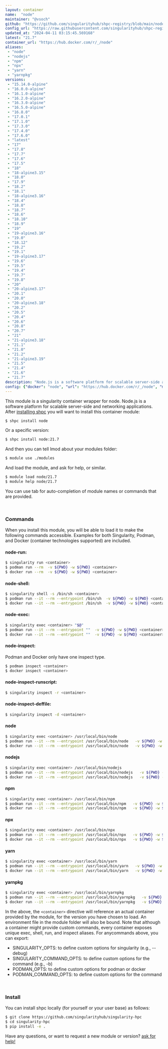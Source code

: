 ```yaml
---
layout: container
name:  "node"
maintainer: "@vsoch"
github: "https://github.com/singularityhub/shpc-registry/blob/main/node/container.yaml"
config_url: "https://raw.githubusercontent.com/singularityhub/shpc-registry/main/node/container.yaml"
updated_at: "2024-04-11 03:15:45.569168"
latest: "21.7"
container_url: "https://hub.docker.com/r/_/node"
aliases:
 - "node"
 - "nodejs"
 - "npm"
 - "npx"
 - "yarn"
 - "yarnpkg"
versions:
 - "15.14.0-alpine"
 - "16.0.0-alpine"
 - "16.1.0-alpine"
 - "16.2.0-alpine"
 - "16.3.0-alpine"
 - "16.5.0-alpine"
 - "16.8.0"
 - "17.0.1"
 - "17.1.0"
 - "17.3.0"
 - "17.4.0"
 - "17.6.0"
 - "latest"
 - "17"
 - "17.8"
 - "17.7"
 - "17.6"
 - "17.5"
 - "18"
 - "18-alpine3.15"
 - "18.0"
 - "17.9"
 - "18.2"
 - "18.1"
 - "18-alpine3.16"
 - "18.4"
 - "18.8"
 - "18.7"
 - "18.6"
 - "18.10"
 - "18.9"
 - "19"
 - "19-alpine3.16"
 - "19.0"
 - "18.12"
 - "19.2"
 - "19.1"
 - "19-alpine3.17"
 - "19.6"
 - "19.5"
 - "19.4"
 - "19.7"
 - "19.8"
 - "20"
 - "20-alpine3.17"
 - "20.1"
 - "20.0"
 - "20-alpine3.18"
 - "20.2"
 - "20.5"
 - "20.4"
 - "20.6"
 - "20.8"
 - "20.7"
 - "21"
 - "21-alpine3.18"
 - "21.1"
 - "21.0"
 - "21.2"
 - "21-alpine3.19"
 - "21.5"
 - "21.4"
 - "21.6"
 - "21.7"
description: "Node.js is a software platform for scalable server-side and networking applications."
config: {"docker": "node", "url": "https://hub.docker.com/r/_/node", "maintainer": "@vsoch", "description": "Node.js is a software platform for scalable server-side and networking applications.", "latest": {"21.7": "sha256:d3ee0a2a4db7a41c2e13a75caa40308546711122067f7ae48a9df7529c2d8070"}, "tags": {"15.14.0-alpine": "sha256:6edd37368174c15d4cc59395ca2643be8e2a1c9846714bc92c5f5c5a92fb8929", "16.0.0-alpine": "sha256:fabc6adac6dba5e150130e10acfc11a81447be93f4bf384076abdb63dbd34033", "16.1.0-alpine": "sha256:8704247878fe10eddfcb5c26540112b15e50d21ce8e5c7a7f6caf5cf857de219", "16.2.0-alpine": "sha256:e5615005591e2450e782fa82b10bf31e4c3a90b00f4f47f3691bcb4c03c5b1a2", "16.3.0-alpine": "sha256:2eee2f439d3b3509bbe40faff6584bd31b5745b4c137e93e2d795899a2927762", "16.5.0-alpine": "sha256:50b33102c307e04f73817dad87cdae145b14782875495ddd950b5a48e4937c70", "16.8.0": "sha256:ba82c1fd24e2b735ca0e980f1d227e48b2debb641315c3e9ad72d220a5a534e4", "17.0.1": "sha256:a562ce5da0b5e43107b4acbc5d8845129370f11bcb81c795601dc3d6004d6158", "17.1.0": "sha256:22f1866405ad50bb1d141739596ba803aed073d618ab2ae6d5e66aedcf9261b5", "17.3.0": "sha256:36aca218a5eb57cb23bc790a030591382c7664c15a384e2ddc2075761ac7e701", "17.4.0": "sha256:88becea956ea5ec0262b8aac011a234f95310e5cacc38cc9d2468a836d67ffc9", "17.6.0": "sha256:08e37ce0636ad9796900a180f2539f3110648e4f2c1b541bc0d4d3039e6b3251", "latest": "sha256:d3ee0a2a4db7a41c2e13a75caa40308546711122067f7ae48a9df7529c2d8070", "17": "sha256:1845a99ada85e286535bbf12e1261ea688b28b7e8bcf6521590edbbea9f41cf9", "17.8": "sha256:0b553d28086d90b9b3be3339beb97401f8c0a83c17230a37ad99ff88fdad3b3f", "17.7": "sha256:720d77136dc06bbdac28ef5cd13c385e40a2f1bfaaf7340180fc66820cc184e3", "17.6": "sha256:08e37ce0636ad9796900a180f2539f3110648e4f2c1b541bc0d4d3039e6b3251", "17.5": "sha256:a0590a265b222387d756ba357c4a9875778f1a7638ac011f3fb4942d3b7ae5c0", "18": "sha256:d52a0933ebf951973b8eef3fd6a38bbf00fb7ad43c3923fa300a63210c633bea", "18-alpine3.15": "sha256:cd3a7004267e419477bbfc50e0502df8607a0b9b4465092f6e2c2ce4092faa45", "18.0": "sha256:e5b7b349d517159246070bf14242027a9e220ffa8bd98a67ba1495d969c06c01", "17.9": "sha256:1845a99ada85e286535bbf12e1261ea688b28b7e8bcf6521590edbbea9f41cf9", "18.2": "sha256:52bda4c171f379c1dcba5411d18ed83ae6e99c3751cad67a450684efb9491f6b", "18.1": "sha256:82f9e078898dce32c7bf3232049715f1b8fbf0d62d5f3091bca20fcaede50bf0", "18-alpine3.16": "sha256:1eabdb1aa3f6e68558c08501572731db560d10c2194a67d3417103b0a9868693", "18.4": "sha256:5244663c5cc6392808aa1c4a78f90369e75c3d9e9a27589cffed0ae73d1f0815", "18.8": "sha256:a0a2fc4435b0c9ae7bec0a69b1279323a4a41c5a005581fbf30d39cd5777db37", "18.7": "sha256:a96207e01265169cb1ecbbb4b6af30d71fca40ec5ae546ce9c994797a4453eee", "18.6": "sha256:c9504e6bdd0498b99acbf392b94e4d0d56b2c6a37e52b5766cfb909894d9f389", "18.10": "sha256:9d8a6466c6385e05f62f8ccf173e80209efb0ff4438f321f09ddf552b05af3ba", "18.9": "sha256:d6ed353d022f6313aa7c3f3df69f3a216f1c9f8c3374502eb5e6c45088ce68e8", "19": "sha256:92f06fc13bcc09f1ddc51f6ebf1aa3d21a6532b74f076f224f188bc6b9317570", "19-alpine3.16": "sha256:d73a7d0f2ec5d9c0f4b8aeb7768151e0a3283edba46f16adeec883ff703230cf", "19.0": "sha256:6da4e30e3952e460fe4ad256e46a8b79acce46dd596bbe4ef882d5ec0d1ef6cb", "18.12": "sha256:e9ad817b0d42b4d177a4bef8a0aff97c352468a008c3fdb2b4a82533425480df", "19.2": "sha256:50b76fc6dc5f03cb3d14c71b8564948aed2bc5124325f35830b2f3be21950af1", "19.1": "sha256:bff0e689cb433913ab411af7a58253d54c7fd8c3134ffeb25287cdf24d9a5972", "19-alpine3.17": "sha256:3152fa8e36c952a792809026b21bfa5312e8f65f60202d28cae3256228da1519", "19.6": "sha256:d82f1c3ab27a01bd49f963ff4d24ef868852da6d3780d9d42e93b03f4fa3f62a", "19.5": "sha256:a50310c1e62348b1c89fa398e95f867211df3cb3440e8618165f95f3dc3f06a3", "19.4": "sha256:c1d6d7364e956b061d62241c362b3cd0856beba066ec60e25523a169e2137623", "19.7": "sha256:83841d113e09345a28b146e431f15b062341c5449218e501ba45ef8f9cff6049", "19.8": "sha256:1fab548e95c779df229e4b50d8d20e222597bda15aeece508098c5ba7723302e", "20": "sha256:fe75ec87317c6ead7a4d43e0a8eaeaadf6f8085b706ab547261cbc73c03403fe", "20-alpine3.17": "sha256:984d5610f7f2440171e01a6cf2619ead898fe8908827dab10d331da174dc8e53", "20.1": "sha256:0efc3ef3fea2822c9d16da084c40181ed7f74b6f45141100580f9887ccc8e9a1", "20.0": "sha256:942fa0013e9adfbde06ad07433bdb0a67cc2ac0d5a3db38f12a9c8f710b41f1c", "20-alpine3.18": "sha256:32ee7dfd63254de942c6621eb065b5113f5f159c7b20f5c98885f46deee54c4d", "20.2": "sha256:14f0471d0478fbb9177d0f9e8c146dc872273dcdcfc7fea93a27ed81fc6b0e96", "20.5": "sha256:8d9887b3b05d2e65598a18616c37cfc271346d12248dfcbeadd7b7bf4da1e827", "20.4": "sha256:b3ca7d32f0c12291df6e45a914d4ee60011a3fce4a978df5e609e356a4a2cb88", "20.6": "sha256:14bd39208dbc0eb171cbfb26ccb9ac09fa1b2eba04ccd528ab5d12983fd9ee24", "20.8": "sha256:bd20621deff56cb66c6cd10772d26db1a0d480f2b08609eb96b799ba6260f3ed", "20.7": "sha256:191b360003a7458df0f14bbc0aa1d298a706e32786e1830191036971eb1547a2", "21": "sha256:d3ee0a2a4db7a41c2e13a75caa40308546711122067f7ae48a9df7529c2d8070", "21-alpine3.18": "sha256:47917261cdd3eca473b0c2f39a6c162f754522d251e24df08fd497d7889ff8ee", "21.1": "sha256:0052410af98158173b17a26e0e2a46a3932095ac9a0ded660439a8ffae65b1e3", "21.0": "sha256:bf718fc580177cd927173c8617cf7f527a1b7f62c7de882ee17a42d065f4b70e", "21.2": "sha256:84bb4077fd52933a935e7057ba9991e7cb18487b0ba444835dd44975aa94b7b2", "21-alpine3.19": "sha256:9696b265f0a9ad213c690f2aa777d3e001ff91847f7370e15d66fbfe23ce51b2", "21.5": "sha256:ca1e0e5a87da404c488223e35dc7203c331e4c49c583616cc75a86ec13a43f3c", "21.4": "sha256:814a6dc5bfd4ecc5ef24652f6b4f2790e9f3552b52ee38a7b51fc4d4c0d6d7fd", "21.6": "sha256:65998e325b06014d4f1417a8a6afb1540d1ac66521cca76f2221a6953947f9ee", "21.7": "sha256:d3ee0a2a4db7a41c2e13a75caa40308546711122067f7ae48a9df7529c2d8070"}, "aliases": {"node": "/usr/local/bin/node", "nodejs": "/usr/local/bin/nodejs", "npm": "/usr/local/bin/npm", "npx": "/usr/local/bin/npx", "yarn": "/usr/local/bin/yarn", "yarnpkg": "/usr/local/bin/yarnpkg"}}
---
```


This module is a singularity container wrapper for node.
Node.js is a software platform for scalable server-side and networking applications.
After [installing shpc](#install) you will want to install this container module:


```bash
$ shpc install node
```

Or a specific version:

```bash
$ shpc install node:21.7
```

And then you can tell lmod about your modules folder:

```bash
$ module use ./modules
```

And load the module, and ask for help, or similar.

```bash
$ module load node/21.7
$ module help node/21.7
```

You can use tab for auto-completion of module names or commands that are provided.

<br>

### Commands

When you install this module, you will be able to load it to make the following commands accessible.
Examples for both Singularity, Podman, and Docker (container technologies supported) are included.

#### node-run:

```bash
$ singularity run <container>
$ podman run --rm  -v ${PWD} -w ${PWD} <container>
$ docker run --rm  -v ${PWD} -w ${PWD} <container>
```

#### node-shell:

```bash
$ singularity shell -s /bin/sh <container>
$ podman run --it --rm --entrypoint /bin/sh  -v ${PWD} -w ${PWD} <container>
$ docker run --it --rm --entrypoint /bin/sh  -v ${PWD} -w ${PWD} <container>
```

#### node-exec:

```bash
$ singularity exec <container> "$@"
$ podman run --it --rm --entrypoint ""  -v ${PWD} -w ${PWD} <container> "$@"
$ docker run --it --rm --entrypoint ""  -v ${PWD} -w ${PWD} <container> "$@"
```

#### node-inspect:

Podman and Docker only have one inspect type.

```bash
$ podman inspect <container>
$ docker inspect <container>
```

#### node-inspect-runscript:

```bash
$ singularity inspect -r <container>
```

#### node-inspect-deffile:

```bash
$ singularity inspect -d <container>
```


#### node

```bash
$ singularity exec <container> /usr/local/bin/node
$ podman run --it --rm --entrypoint /usr/local/bin/node   -v ${PWD} -w ${PWD} <container> -c " $@"
$ docker run --it --rm --entrypoint /usr/local/bin/node   -v ${PWD} -w ${PWD} <container> -c " $@"
```


#### nodejs

```bash
$ singularity exec <container> /usr/local/bin/nodejs
$ podman run --it --rm --entrypoint /usr/local/bin/nodejs   -v ${PWD} -w ${PWD} <container> -c " $@"
$ docker run --it --rm --entrypoint /usr/local/bin/nodejs   -v ${PWD} -w ${PWD} <container> -c " $@"
```


#### npm

```bash
$ singularity exec <container> /usr/local/bin/npm
$ podman run --it --rm --entrypoint /usr/local/bin/npm   -v ${PWD} -w ${PWD} <container> -c " $@"
$ docker run --it --rm --entrypoint /usr/local/bin/npm   -v ${PWD} -w ${PWD} <container> -c " $@"
```


#### npx

```bash
$ singularity exec <container> /usr/local/bin/npx
$ podman run --it --rm --entrypoint /usr/local/bin/npx   -v ${PWD} -w ${PWD} <container> -c " $@"
$ docker run --it --rm --entrypoint /usr/local/bin/npx   -v ${PWD} -w ${PWD} <container> -c " $@"
```


#### yarn

```bash
$ singularity exec <container> /usr/local/bin/yarn
$ podman run --it --rm --entrypoint /usr/local/bin/yarn   -v ${PWD} -w ${PWD} <container> -c " $@"
$ docker run --it --rm --entrypoint /usr/local/bin/yarn   -v ${PWD} -w ${PWD} <container> -c " $@"
```


#### yarnpkg

```bash
$ singularity exec <container> /usr/local/bin/yarnpkg
$ podman run --it --rm --entrypoint /usr/local/bin/yarnpkg   -v ${PWD} -w ${PWD} <container> -c " $@"
$ docker run --it --rm --entrypoint /usr/local/bin/yarnpkg   -v ${PWD} -w ${PWD} <container> -c " $@"
```



In the above, the `<container>` directive will reference an actual container provided
by the module, for the version you have chosen to load. An environment file in the
module folder will also be bound. Note that although a container
might provide custom commands, every container exposes unique exec, shell, run, and
inspect aliases. For anycommands above, you can export:

 - SINGULARITY_OPTS: to define custom options for singularity (e.g., --debug)
 - SINGULARITY_COMMAND_OPTS: to define custom options for the command (e.g., -b)
 - PODMAN_OPTS: to define custom options for podman or docker
 - PODMAN_COMMAND_OPTS: to define custom options for the command

<br>

### Install

You can install shpc locally (for yourself or your user base) as follows:

```bash
$ git clone https://github.com/singularityhub/singularity-hpc
$ cd singularity-hpc
$ pip install -e .
```

Have any questions, or want to request a new module or version? [ask for help!](https://github.com/singularityhub/singularity-hpc/issues)